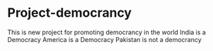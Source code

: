 # Project-democrancy
This is new project for promoting democrancy in the world
India is a Democracy
America is a Democracy
Pakistan is not a democrancy
